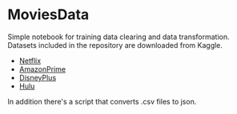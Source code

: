 # MoviesData
Simple notebook for training data clearing and data transformation. Datasets included in the repository are downloaded from Kaggle. 
- [Netflix](https://www.kaggle.com/shivamb/netflix-shows)
- [AmazonPrime](https://www.kaggle.com/shivamb/amazon-prime-movies-and-tv-shows)
- [DisneyPlus](https://www.kaggle.com/shivamb/disney-movies-and-tv-shows)
- [Hulu](https://www.kaggle.com/shivamb/hulu-movies-and-tv-shows)

In addition there's a script that converts .csv files to json.
